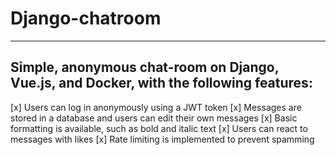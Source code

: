 # Django-chatroom
___


## Simple, anonymous chat-room on Django, Vue.js, and Docker, with the following features:

[x] Users can log in anonymously using a JWT token
[x] Messages are stored in a database and users can edit their own messages
[x] Basic formatting is available, such as bold and italic text
[x] Users can react to messages with likes
[x] Rate limiting is implemented to prevent spamming

